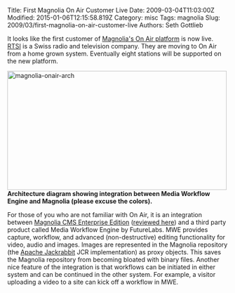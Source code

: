 Title: First Magnolia On Air Customer Live
Date: 2009-03-04T11:03:00Z
Modified: 2015-01-06T12:15:58.819Z
Category: misc
Tags: magnolia
Slug: 2009/03/first-magnolia-on-air-customer-live
Authors: Seth Gottlieb

It looks like the first customer of [Magnolia's On Air platform](http://www.magnolia-cms.com/onair) is now live.  [RTSI](http://www.rsi.ch/home.html) is a Swiss radio and television company.  They are moving to On Air from a home grown system.  Eventually eight stations will be supported on the new platform.  
  
<a href="http://www.flickr.com/photos/sggottlieb/3129093136/" title="magnolia-onair-arch by sggottlieb, on Flickr"><img alt="magnolia-onair-arch" height="271" src="http://farm4.static.flickr.com/3125/3129093136_51d807b260.jpg" width="500"/></a>  
__Architecture diagram showing integration between Media Workflow Engine and Magnolia (please excuse the colors).__  
  
For those of you who are not familiar with On Air, it is an integration between [Magnolia CMS Enterprise Edition](http://www.magnolia-cms.com/home/products/enterprise.html)&nbsp;([reviewed here](http://www.contenthere.net/products-page/reports/open-source-web-content-management-in-magnolia)) and a third party product called Media Workflow Engine by FutureLabs.  MWE provides capture, workflow, and advanced (non-destructive) editing functionality for video, audio and images.  Images are represented in the Magnolia repository (the [Apache Jackrabbit](http://jackrabbit.apache.org) JCR implementation) as proxy objects.  This saves the Magnolia repository from becoming bloated with binary files.  Another nice feature of the integration is that workflows can be initiated in either system and can be continued in the other system.  For example, a visitor uploading a video to a site can kick off a workflow in MWE.
